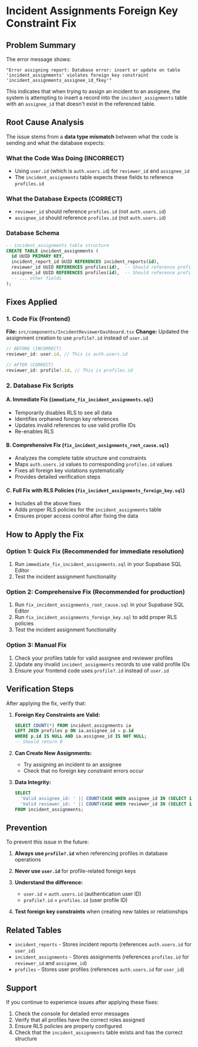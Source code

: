 # Incident Assignments Foreign Key Constraint Fix

## Problem Summary

The error message shows:
```
"Error assigning report: Database error: insert or update on table 'incident_assignments' violates foreign key constraint 'incident_assignments_assignee_id_fkey'"
```

This indicates that when trying to assign an incident to an assignee, the system is attempting to insert a record into the `incident_assignments` table with an `assignee_id` that doesn't exist in the referenced table.

## Root Cause Analysis

The issue stems from a **data type mismatch** between what the code is sending and what the database expects:

### What the Code Was Doing (INCORRECT)
- Using `user.id` (which is `auth.users.id`) for `reviewer_id` and `assignee_id`
- The `incident_assignments` table expects these fields to reference `profiles.id`

### What the Database Expects (CORRECT)
- `reviewer_id` should reference `profiles.id` (not `auth.users.id`)
- `assignee_id` should reference `profiles.id` (not `auth.users.id`)

### Database Schema
```sql
-- incident_assignments table structure
CREATE TABLE incident_assignments (
  id UUID PRIMARY KEY,
  incident_report_id UUID REFERENCES incident_reports(id),
  reviewer_id UUID REFERENCES profiles(id),  -- Should reference profiles.id
  assignee_id UUID REFERENCES profiles(id),  -- Should reference profiles.id
  -- ... other fields
);
```

## Fixes Applied

### 1. Code Fix (Frontend)
**File:** `src/components/IncidentReviewerDashboard.tsx`
**Change:** Updated the assignment creation to use `profile?.id` instead of `user.id`

```typescript
// BEFORE (INCORRECT)
reviewer_id: user.id, // This is auth.users.id

// AFTER (CORRECT)
reviewer_id: profile?.id, // This is profiles.id
```

### 2. Database Fix Scripts

#### A. Immediate Fix (`immediate_fix_incident_assignments.sql`)
- Temporarily disables RLS to see all data
- Identifies orphaned foreign key references
- Updates invalid references to use valid profile IDs
- Re-enables RLS

#### B. Comprehensive Fix (`fix_incident_assignments_root_cause.sql`)
- Analyzes the complete table structure and constraints
- Maps `auth.users.id` values to corresponding `profiles.id` values
- Fixes all foreign key violations systematically
- Provides detailed verification steps

#### C. Full Fix with RLS Policies (`fix_incident_assignments_foreign_key.sql`)
- Includes all the above fixes
- Adds proper RLS policies for the `incident_assignments` table
- Ensures proper access control after fixing the data

## How to Apply the Fix

### Option 1: Quick Fix (Recommended for immediate resolution)
1. Run `immediate_fix_incident_assignments.sql` in your Supabase SQL Editor
2. Test the incident assignment functionality

### Option 2: Comprehensive Fix (Recommended for production)
1. Run `fix_incident_assignments_root_cause.sql` in your Supabase SQL Editor
2. Run `fix_incident_assignments_foreign_key.sql` to add proper RLS policies
3. Test the incident assignment functionality

### Option 3: Manual Fix
1. Check your profiles table for valid assignee and reviewer profiles
2. Update any invalid `incident_assignments` records to use valid profile IDs
3. Ensure your frontend code uses `profile?.id` instead of `user.id`

## Verification Steps

After applying the fix, verify that:

1. **Foreign Key Constraints are Valid:**
   ```sql
   SELECT COUNT(*) FROM incident_assignments ia
   LEFT JOIN profiles p ON ia.assignee_id = p.id
   WHERE p.id IS NULL AND ia.assignee_id IS NOT NULL;
   -- Should return 0
   ```

2. **Can Create New Assignments:**
   - Try assigning an incident to an assignee
   - Check that no foreign key constraint errors occur

3. **Data Integrity:**
   ```sql
   SELECT 
     'Valid assignee_id: ' || COUNT(CASE WHEN assignee_id IN (SELECT id FROM profiles) THEN 1 END) as valid_assignee_count,
     'Valid reviewer_id: ' || COUNT(CASE WHEN reviewer_id IN (SELECT id FROM profiles) THEN 1 END) as valid_reviewer_count
   FROM incident_assignments;
   ```

## Prevention

To prevent this issue in the future:

1. **Always use `profile?.id`** when referencing profiles in database operations
2. **Never use `user.id`** for profile-related foreign keys
3. **Understand the difference:**
   - `user.id` = `auth.users.id` (authentication user ID)
   - `profile?.id` = `profiles.id` (user profile ID)

4. **Test foreign key constraints** when creating new tables or relationships

## Related Tables

- `incident_reports` - Stores incident reports (references `auth.users.id` for `user_id`)
- `incident_assignments` - Stores assignments (references `profiles.id` for `reviewer_id` and `assignee_id`)
- `profiles` - Stores user profiles (references `auth.users.id` for `user_id`)

## Support

If you continue to experience issues after applying these fixes:

1. Check the console for detailed error messages
2. Verify that all profiles have the correct roles assigned
3. Ensure RLS policies are properly configured
4. Check that the `incident_assignments` table exists and has the correct structure
